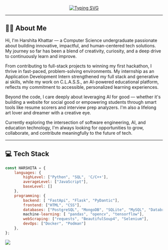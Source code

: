 <div align="center"> 
    <br/>
    <br/>
    <a href="https://git.io/typing-svg"><img src="https://readme-typing-svg.demolab.com?font=Itim&size=40&duration=2000&pause=3000&color=E0DFF1&center=true&repeat=false&width=600&height=60&lines=Hello%2C+!+I'm+HARSHITA!" alt="Typing SVG" /></a>
</div>

---

## 👩‍🎓 About Me
Hi, I'm Harshita Khattar — a Computer Science undergraduate passionate about building innovative, impactful, and human-centered tech solutions. My journey so far has been a blend of creativity, curiosity, and a deep drive to continuously learn and improve.

From contributing to full-stack projects to winning my first hackathon, I thrive in fast-paced, problem-solving environments. My internship as an Application Development Intern strengthened my full stack and generative ai skills, while my work on C.L.A.S.S., an AI-powered educational platform, reflects my commitment to accessible, personalized learning experiences.

Beyond the code, I care deeply about leveraging AI for good — whether it's building a website for social good or empowering students through smart tools like resume scorers and interview prep analyzers. I'm also a lifelong art lover and dreamer with a creative eye.

Currently exploring the intersection of software engineering, AI, and education technology, I'm always looking for opportunities to grow, collaborate, and contribute meaningfully to the future of tech.

---

## 💻 Tech Stack
```javascript
const HARSHITA = {
    languages: {
        highLevel: ["Python", "SQL", 'C/C++'],
        averageLevel: ["JavaScript"],
        baseLevel: []
    },
    programming: {
        backend: [ "FastApi", "Flask", "PyDantic"],
        frontend: ["HTML", "CSS"],
        databases: ["PostgreSQL", "MongoDB", "SQLite", "MySQL", "Databricks"],
        machine-learning: [ "pandas", "opencv", "tensorflow"],
        webScraping: ["requests", "BeautifulSoup4", "Selenium"],
        devOps: ["Docker", "Podman"]
    },
};
```
<div>
    <img src="https://github-readme-stats.vercel.app/api/top-langs/?username=hkhattar22&layout=compact&theme=transparent"/>
</div>
